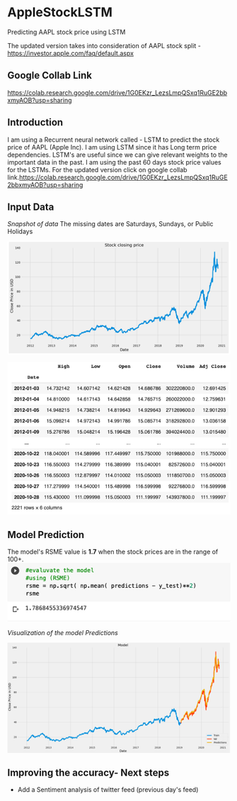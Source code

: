 # AppleStockLSTM
Predicting AAPL stock price using LSTM

The updated version takes into consideration of AAPL stock split - https://investor.apple.com/faq/default.aspx

## Google Collab Link
https://colab.research.google.com/drive/1G0EKzr_LezsLmpQSxq1RuGE2bbxmyAOB?usp=sharing

## Introduction
I am using a Recurrent neural network called - LSTM to predict the stock price of AAPL (Apple Inc).
I am using LSTM since it has Long term price dependencies.
LSTM's are useful since we can give relevant weights to the important data in the past.
I am using the past 60 days stock price values for the LSTMs.
For the updated version click on google collab link.https://colab.research.google.com/drive/1G0EKzr_LezsLmpQSxq1RuGE2bbxmyAOB?usp=sharing

## Input Data
*Snapshot of data*
The missing dates are Saturdays, Sundays, or Public Holidays

![](Screenshots/Image1.png)

![](Screenshots/Image2.png)


## Model Prediction

The model's RSME value is **1.7** when the stock prices are in the range of 100+.
![](Screenshots/Image3.png)

*Visualization of the model Predictions*

![](Screenshots/Image4.png)



## Improving the accuracy- Next steps

- Add a Sentiment analysis of twitter feed (previous day's feed)

